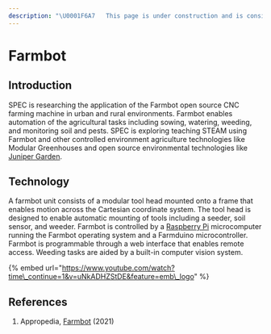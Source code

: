 ```yaml
---
description: "\U0001F6A7   This page is under construction and is considered incomplete. \U0001F6A7"
---
```


# Farmbot

## Introduction

SPEC is researching the application of the Farmbot open source CNC farming machine in urban and rural environments. Farmbot enables automation of the agricultural tasks including sowing, watering, weeding, and monitoring soil and pests. SPEC is exploring teaching STEAM using Farmbot and other controlled environment agriculture technologies like Modular Greenhouses and open source environmental technologies like [Juniper Garden](https://docs.specollective.org/projects/sustainability-accelerator/juniper-garden).

## Technology

A farmbot unit consists of a modular tool head mounted onto a frame that enables motion across the Cartesian coordinate system. The tool head is designed to enable automatic mounting of tools including a seeder, soil sensor, and weeder.  Farmbot is controlled by a [Raspberry Pi](https://www.appropedia.org/Raspberry_Pi) microcomputer running the Farmbot operating system and a Farmduino microcontroller. Farmbot is programmable through a web interface that enables remote access. Weeding tasks are aided by a built-in computer vision system.

{% embed url="https://www.youtube.com/watch?time\_continue=1&v=uNkADHZStDE&feature=emb\_logo" %}

## References

1. Appropedia, [Farmbot](https://www.appropedia.org/Farmbot) \(2021\)

